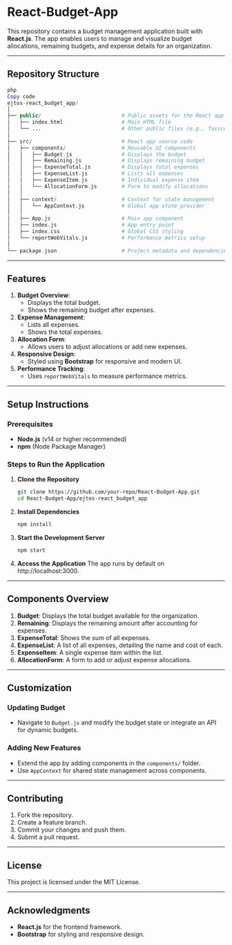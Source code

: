 # React-Budget-App

This repository contains a budget management application built with **React.js**. The app enables users to manage and visualize budget allocations, remaining budgets, and expense details for an organization.

---

## Repository Structure

```php
php
Copy code
ejtos-react_budget_app/
│
├── public/                          # Public assets for the React app
│   ├── index.html                   # Main HTML file
│   └── ...                          # Other public files (e.g., favicon, manifest)
│
├── src/                             # React app source code
│   ├── components/                  # Reusable UI components
│   │   ├── Budget.js                # Displays the budget
│   │   ├── Remaining.js             # Displays remaining budget
│   │   ├── ExpenseTotal.js          # Displays total expenses
│   │   ├── ExpenseList.js           # Lists all expenses
│   │   ├── ExpenseItem.js           # Individual expense item
│   │   └── AllocationForm.js        # Form to modify allocations
│   │
│   ├── context/                     # Context for state management
│   │   └── AppContext.js            # Global app state provider
│   │
│   ├── App.js                       # Main app component
│   ├── index.js                     # App entry point
│   ├── index.css                    # Global CSS styling
│   └── reportWebVitals.js           # Performance metrics setup
│
└── package.json                     # Project metadata and dependencies

```

---

## Features

1. **Budget Overview**:
    - Displays the total budget.
    - Shows the remaining budget after expenses.
2. **Expense Management**:
    - Lists all expenses.
    - Shows the total expenses.
3. **Allocation Form**:
    - Allows users to adjust allocations or add new expenses.
4. **Responsive Design**:
    - Styled using **Bootstrap** for responsive and modern UI.
5. **Performance Tracking**:
    - Uses `reportWebVitals` to measure performance metrics.

---

## Setup Instructions

### Prerequisites

- **Node.js** (v14 or higher recommended)
- **npm** (Node Package Manager)

### Steps to Run the Application

1. **Clone the Repository**
    
    ```bash
    git clone https://github.com/your-repo/React-Budget-App.git
    cd React-Budget-App/ejtos-react_budget_app
    ```
    
2. **Install Dependencies**
    
    ```bash
    npm install
    ```
    
3. **Start the Development Server**
    
    ```bash
    npm start
    ```
    
4. **Access the Application**
The app runs by default on http://localhost:3000.

---

## Components Overview

1. **Budget**: Displays the total budget available for the organization.
2. **Remaining**: Displays the remaining amount after accounting for expenses.
3. **ExpenseTotal**: Shows the sum of all expenses.
4. **ExpenseList**: A list of all expenses, detailing the name and cost of each.
5. **ExpenseItem**: A single expense item within the list.
6. **AllocationForm**: A form to add or adjust expense allocations.

---

## Customization

### Updating Budget

- Navigate to `Budget.js` and modify the budget state or integrate an API for dynamic budgets.

### Adding New Features

- Extend the app by adding components in the `components/` folder.
- Use `AppContext` for shared state management across components.

---

## Contributing

1. Fork the repository.
2. Create a feature branch.
3. Commit your changes and push them.
4. Submit a pull request.

---

## License

This project is licensed under the MIT License.

---

## Acknowledgments

- **React.js** for the frontend framework.
- **Bootstrap** for styling and responsive design.
